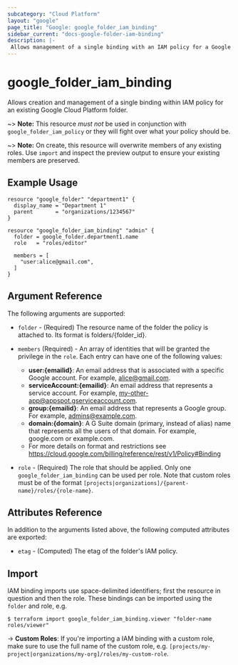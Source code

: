 ```yaml
---
subcategory: "Cloud Platform"
layout: "google"
page_title: "Google: google_folder_iam_binding"
sidebar_current: "docs-google-folder-iam-binding"
description: |-
 Allows management of a single binding with an IAM policy for a Google Cloud Platform folder.
---
```


# google\_folder\_iam\_binding

Allows creation and management of a single binding within IAM policy for
an existing Google Cloud Platform folder.

~> **Note:** This resource _must not_ be used in conjunction with
   `google_folder_iam_policy` or they will fight over what your policy
   should be.

~> **Note:** On create, this resource will overwrite members of any existing roles.
    Use `import` and inspect the preview output to ensure
    your existing members are preserved.

## Example Usage

```hcl
resource "google_folder" "department1" {
  display_name = "Department 1"
  parent       = "organizations/1234567"
}

resource "google_folder_iam_binding" "admin" {
  folder = google_folder.department1.name
  role   = "roles/editor"

  members = [
    "user:alice@gmail.com",
  ]
}
```

## Argument Reference

The following arguments are supported:

* `folder` - (Required) The resource name of the folder the policy is attached to. Its format is folders/{folder_id}.

* `members` (Required) - An array of identities that will be granted the privilege in the `role`.
  Each entry can have one of the following values:
  * **user:{emailid}**: An email address that is associated with a specific Google account. For example, alice@gmail.com.
  * **serviceAccount:{emailid}**: An email address that represents a service account. For example, my-other-app@appspot.gserviceaccount.com.
  * **group:{emailid}**: An email address that represents a Google group. For example, admins@example.com.
  * **domain:{domain}**: A G Suite domain (primary, instead of alias) name that represents all the users of that domain. For example, google.com or example.com.
  * For more details on format and restrictions see https://cloud.google.com/billing/reference/rest/v1/Policy#Binding

* `role` - (Required) The role that should be applied. Only one
    `google_folder_iam_binding` can be used per role. Note that custom roles must be of the format
    `[projects|organizations]/{parent-name}/roles/{role-name}`.

## Attributes Reference

In addition to the arguments listed above, the following computed attributes are
exported:

* `etag` - (Computed) The etag of the folder's IAM policy.

## Import

IAM binding imports use space-delimited identifiers; first the resource in question and then the role.  These bindings can be imported using the `folder` and role, e.g.

```
$ terraform import google_folder_iam_binding.viewer "folder-name roles/viewer"
```

-> **Custom Roles**: If you're importing a IAM binding with a custom role, make sure to use the
 full name of the custom role, e.g. `[projects/my-project|organizations/my-org]/roles/my-custom-role`.
